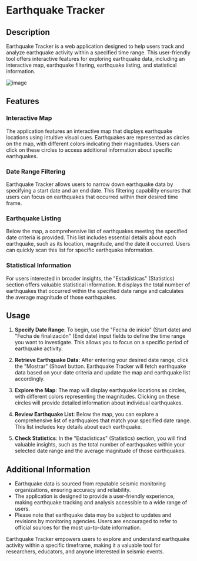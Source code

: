 # Earthquake Tracker

## Description

Earthquake Tracker is a web application designed to help users track and analyze earthquake activity within a specified time range. This user-friendly tool offers interactive features for exploring earthquake data, including an interactive map, earthquake filtering, earthquake listing, and statistical information.

![image](https://github.com/qzxtu/Earthquake-Tracker/assets/69091361/3ef44ddd-7bda-4917-afa8-c035629259bd)

## Features

### Interactive Map

The application features an interactive map that displays earthquake locations using intuitive visual cues. Earthquakes are represented as circles on the map, with different colors indicating their magnitudes. Users can click on these circles to access additional information about specific earthquakes.

### Date Range Filtering

Earthquake Tracker allows users to narrow down earthquake data by specifying a start date and an end date. This filtering capability ensures that users can focus on earthquakes that occurred within their desired time frame.

### Earthquake Listing

Below the map, a comprehensive list of earthquakes meeting the specified date criteria is provided. This list includes essential details about each earthquake, such as its location, magnitude, and the date it occurred. Users can quickly scan this list for specific earthquake information.

### Statistical Information

For users interested in broader insights, the "Estadísticas" (Statistics) section offers valuable statistical information. It displays the total number of earthquakes that occurred within the specified date range and calculates the average magnitude of those earthquakes.

## Usage

1. **Specify Date Range**: To begin, use the "Fecha de inicio" (Start date) and "Fecha de finalización" (End date) input fields to define the time range you want to investigate. This allows you to focus on a specific period of earthquake activity.

2. **Retrieve Earthquake Data**: After entering your desired date range, click the "Mostrar" (Show) button. Earthquake Tracker will fetch earthquake data based on your date criteria and update the map and earthquake list accordingly.

3. **Explore the Map**: The map will display earthquake locations as circles, with different colors representing the magnitudes. Clicking on these circles will provide detailed information about individual earthquakes.

4. **Review Earthquake List**: Below the map, you can explore a comprehensive list of earthquakes that match your specified date range. This list includes key details about each earthquake.

5. **Check Statistics**: In the "Estadísticas" (Statistics) section, you will find valuable insights, such as the total number of earthquakes within your selected date range and the average magnitude of those earthquakes.

## Additional Information

- Earthquake data is sourced from reputable seismic monitoring organizations, ensuring accuracy and reliability.
- The application is designed to provide a user-friendly experience, making earthquake tracking and analysis accessible to a wide range of users.
- Please note that earthquake data may be subject to updates and revisions by monitoring agencies. Users are encouraged to refer to official sources for the most up-to-date information.

Earthquake Tracker empowers users to explore and understand earthquake activity within a specific timeframe, making it a valuable tool for researchers, educators, and anyone interested in seismic events.
